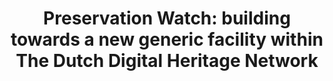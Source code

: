 ---
abstract: null
creators:
- van Zwol, Tamara  (Coordinator Preservation Watch for The Dutch Digital Heritage
  Network
date: null
document_url: https://services.phaidra.univie.ac.at/api/object/o:1424693/download
grand_parent: iPRES
institutions:
- NDE) at The Netherlands Institute for Sound And Vision
keywords: []
landing_page_url: https://phaidra.univie.ac.at/o:1424693
language: eng
layout: publication
license: All rights reserved
notes_url: null
parent: iPRES 2021
publication_type: lightning talk
size: 586349
slides_url: null
source_name: iPRES
title: 'Preservation Watch: building towards a new generic facility within The Dutch
  Digital Heritage Network'
year: 2021
---